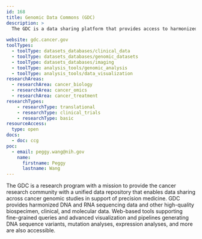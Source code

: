 ```yaml
---
id: 168
title: Genomic Data Commons (GDC)
description: >
  The GDC is a data sharing platform that provides access to harmonized genomic and de-identified clinical data from various large-scale cancer studies, along with web-based tools for data analysis and visualization.
  
website: gdc.cancer.gov
toolTypes:
  - toolType: datasets_databases/clinical_data
  - toolType: datasets_databases/genomic_datasets
  - toolType: datasets_databases/imaging
  - toolType: analysis_tools/genomic_analysis
  - toolType: analysis_tools/data_visualization
researchAreas:
  - researchArea: cancer_biology
  - researchArea: cancer_omics
  - researchArea: cancer_treatment
researchTypes:
    - researchType: translational
    - researchType: clinical_trials
    - researchType: basic
resourceAccess:
  type: open
docs:
  - doc: ccg
poc:
  - email: peggy.wang@nih.gov
    name:
      firstname: Peggy
      lastname: Wang
---
```

The GDC is a research program with a mission to provide the cancer research community with a unified data repository that enables data sharing across cancer genomic studies in support of precision medicine. GDC provides harmonized DNA and RNA sequencing data and other high-quality biospecimen, clinical, and molecular data. Web-based tools supporting fine-grained queries and advanced visualization and pipelines generating DNA sequence variants, mutation analyses, expression analyses, and more are also accessible. 
